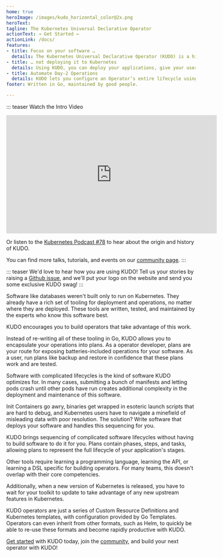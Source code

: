 ```yaml
---
home: true
heroImage: /images/kudo_horizontal_color@2x.png
heroText:
tagline: The Kubernetes Universal Declarative Operator
actionText: ⇝ Get Started ⇜
actionLink: /docs/
features:
- title: Focus on your software …
  details: The Kubernetes Universal Declarative Operator (KUDO) is a highly productive toolkit for writing Kubernetes Operators.
- title: … not deploying it to Kubernetes
  details: Using KUDO, you can deploy your applications, give your users the tools they need to operate it, and understand how it's behaving in their environments – all without a PhD in Kubernetes.
- title: Automate Day-2 Operations
  details: KUDO lets you configure an Operator’s entire lifecycle using a declarative spec, including things like backup/restore. You don’t have to write Go unless you want to.
footer: Written in Go, maintained by good people.

---
```


::: teaser Watch the Intro Video

<iframe width="560" height="315" src="https://www.youtube.com/embed/j2A8vl0m2hs" frameborder="0" allow="accelerometer; autoplay; encrypted-media; gyroscope; picture-in-picture" allowfullscreen></iframe>

Or listen to the [Kubernetes Podcast #78](https://kubernetespodcast.com/episode/078-kudo/) to hear about the origin and history of KUDO.

You can find more talks, tutorials, and events on our [community page](community/README.md#community-content).
:::

<SpecialHeader text="User Stories" />

<UserStories />

::: teaser We'd love to hear how you are using KUDO!
Tell us your stories by raising a [Github issue](https://github.com/kudobuilder/www/issues/new?&template=user-story.md&title=Please+add+my+story), and we'll put your logo on the website and send you some exclusive KUDO swag!
:::


<SpecialHeader text="There's more to life than Kubernetes" />

Software like databases weren't built only to run on Kubernetes. They already have a rich set of tooling for deployment and operations, no matter where they are deployed. These tools are written, tested, and maintained by the experts who know this software best. 

KUDO encourages you to build operators that take advantage of this work.

Instead of re-writing all of these tooling in Go, KUDO allows you to encapsulate your operations into plans. As a operator developer, plans are your route for exposing batteries-included operations for your software. As a user, run plans like backup and restore in confidence that these plans work and are tested. 

<SpecialHeader text="Complicated lifecycle? Keep it simple" />

Software with complicated lifecycles is the kind of software KUDO optimizes for. In many cases, submitting a bunch of manifests and letting pods crash until other pods have run creates additional complexity in the deployment and maintenance of this software.
 
Init Containers go awry, binaries get wrapped in esoteric launch scripts that are hard to debug, and Kubernetes users have to navigate a minefield of misleading data with poor resolution. The solution? Write software that deploys your software and handles this sequencing for you.

KUDO brings sequencing of complicated software lifecycles without having to build software to do it for you. Plans contain phases, steps, and tasks, allowing plans to represent the full lifecycle of your application's stages.
 
 <SpecialHeader text="Just Kubernetes" />

Other tools require learning a programming language, learning the API, or learning a DSL specific for building operators. For many teams, this doesn't overlap with their core competencies.

Additionally, when a new version of Kubernetes is released, you have to wait for your toolkit to update to take advantage of any new upstream features in Kubernetes.

KUDO operators are just a series of Custom Resource Definitions and Kubernetes templates, with configuration provided by Go Templates. Operators can even inherit from other formats, such as Helm, to quickly be able to re-use these formats and become rapidly productive with KUDO.

[Get started](docs/README.md) with KUDO today, join the [community](community/README.md), and
build your next operator with KUDO!
